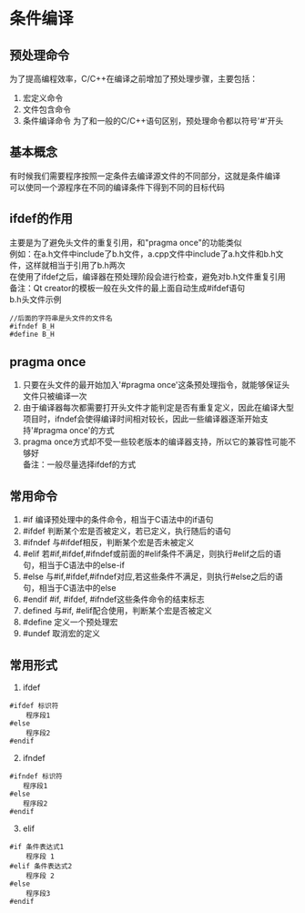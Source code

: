 # 条件编译

## 预处理命令
为了提高编程效率，C/C++在编译之前增加了预处理步骤，主要包括：  
1. 宏定义命令
2. 文件包含命令
3. 条件编译命令
为了和一般的C/C++语句区别，预处理命令都以符号'#'开头  


## 基本概念
有时候我们需要程序按照一定条件去编译源文件的不同部分，这就是条件编译  
可以使同一个源程序在不同的编译条件下得到不同的目标代码  


## ifdef的作用
主要是为了避免头文件的重复引用，和"pragma once"的功能类似  
例如：在a.h文件中include了b.h文件，a.cpp文件中include了a.h文件和b.h文件，这样就相当于引用了b.h两次  
在使用了ifdef之后，编译器在预处理阶段会进行检查，避免对b.h文件重复引用  
备注：Qt creator的模板一般在头文件的最上面自动生成#ifdef语句  
b.h头文件示例  
```
//后面的字符串是头文件的文件名
#ifndef B_H
#define B_H
```


## pragma once
1. 只要在头文件的最开始加入'#pragma once'这条预处理指令，就能够保证头文件只被编译一次  
2. 由于编译器每次都需要打开头文件才能判定是否有重复定义，因此在编译大型项目时，ifndef会使得编译时间相对较长，因此一些编译器逐渐开始支持'#pragma once'的方式  
3. pragma once方式却不受一些较老版本的编译器支持，所以它的兼容性可能不够好  
备注：一般尽量选择ifdef的方式  


## 常用命令
1. #if			编译预处理中的条件命令，相当于C语法中的if语句
2. #ifdef		判断某个宏是否被定义，若已定义，执行随后的语句
3. #ifndef		与#ifdef相反，判断某个宏是否未被定义
4. #elif	若#if,#ifdef,#ifndef或前面的#elif条件不满足，则执行#elif之后的语句，相当于C语法中的else-if
5. #else	与#if,#ifdef,#ifndef对应,若这些条件不满足，则执行#else之后的语句，相当于C语法中的else
6. #endif		#if, #ifdef, #ifndef这些条件命令的结束标志
7. defined		与#if, #elif配合使用，判断某个宏是否被定义
8. #define 定义一个预处理宏
9. #undef 取消宏的定义


## 常用形式
1. ifdef
```
#ifdef 标识符
    程序段1
#else
    程序段2
#endif
```
2. ifndef
```
#ifndef 标识符
　　程序段1
#else
　　程序段2
#endif
```
3. elif
```
#if 条件表达式1
    程序段 1
#elif 条件表达式2
    程序段 2
#else
    程序段3
#endif
```




